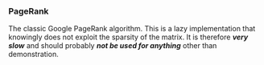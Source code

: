 ### PageRank
The classic Google PageRank algorithm. This is a lazy implementation that knowingly
does not exploit the sparsity of the matrix. It is therefore ***very slow*** and
should probably ***not be used for anything*** other than demonstration.
